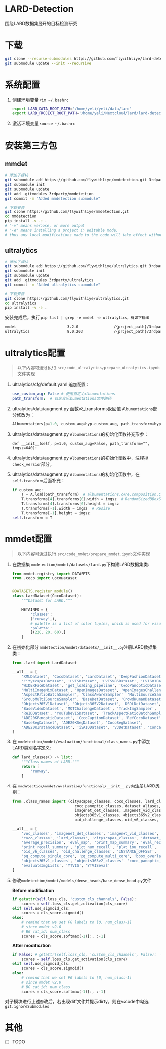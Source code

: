 # LARD-Detection

围绕LARD数据集展开的目标检测研究

# 下载

```bash
git clone --recurse-submodules https://github.com/flywithliye/lard-detection.git
git submodule update --init --recursive
```

# 系统配置

1. 创建环境变量 `vim ~/.bashrc`

   ```bash
   export LARD_DATA_ROOT_PATH='/home/yeli/yeli/data/lard'
   export LARD_PROJECT_ROOT_PATH='/home/yeli/Nextcloud/lard/lard-detection'
   ```
2. 激活环境变量 `source ~/.bashrc`

# 安装第三方包

## mmdet

```bash
# 添加子模块
git submodule add https://github.com/flywithliye/mmdetection.git 3rdparty/mmdetection
git submodule init
git submodule update
git add .gitmodules 3rdparty/mmdetection
git commit -m "Added mmdetection submodule"

# 下载安装
git clone https://github.com/flywithliye/mmdetection.git
cd mmdetection
pip install -v -e .
# "-v" means verbose, or more output
# "-e" means installing a project in editable mode,
# thus any local modifications made to the code will take effect without reinstallation.
```

## ultralytics

```bash
# 添加子模块
git submodule add https://github.com/flywithliye/ultralytics.git 3rdparty/ultralytics
git submodule init
git submodule update
git add .gitmodules 3rdparty/ultralytics
git commit -m "Added ultralytics submodule"

# 下载安装
git clone https://github.com/flywithliye/ultralytics.git
cd ultralytics
pip install -v -e .
```

安装完成后，执行 `pip list | grep -e mmdet -e ultralytics，有如下输出`

```bash
mmdet                       3.2.0                /{project_path}/3rdparty/mmdetection
ultralytics                 8.0.203              /{project_path}/3rdparty/ultralytics
```

# ultralytics配置

> 以下内容可通过执行 `src/code_ultralytics/prepare_ultralytics.ipynb`文件实现

1. ultralytics/cfg/default.yaml 追加配置：

   ```yaml
   use_custom_aug: False # 使用自定义albumentations
   path_transform:  # 自定义albumentations文件路径
   ```
2. ultralytics/data/augment.py 函数v8_transforms返回值 `Albumentations`部分修改为：

   ```python
   Albumentations(p=1.0, custom_aug=hyp.custom_aug, path_transform=hyp.path_transform, imgsz=hyp.imgsz)
   ```
3. ultralytics/data/augment.py `Albumentations`的初始化函数补充形参：

   ```
   def __init__(self, p=1.0, custom_aug=False, path_transform="", imgsz=640):
   ```
4. ultralytics/data/augment.py `Albumentations`的初始化函数中，注释掉 `check_version`部分。
5. ultralytics/data/augment.py `Albumentations`的初始化函数中，在 `self.transform`后面补充：

   ```python
   if custom_aug:
       T = A.load(path_transform)  # albumentations.core.composition.Compose
       T.transforms[4].transforms[0].width = imgsz  # RandomSizedBBoxSafeCrop
       T.transforms[4].transforms[0].height = imgsz
       T.transforms[-1].width = imgsz  # Resize
       T.transforms[-1].height = imgsz
   self.transform = T
   ```

# mmdet配置

> 以下内容可通过执行 `src/code_mmdet/prepare_mmdet.ipynb`文件实现

1. 在数据集 `mmdetection/mmdet/datasets/lard.py`下构建LARD数据集类:

   ```python
   from mmdet.registry import DATASETS
   from .coco import CocoDataset


   @DATASETS.register_module()
   class LardDataset(CocoDataset):
       """Dataset for LARD."""

       METAINFO = {
           'classes':
           ('runway',),
           # palette is a list of color tuples, which is used for visualization.
           'palette':
           [(220, 20, 60),]
       }
   ```
2. 在初始化部分 `mmdetection/mmdet/datasets/__init__.py`注册LARD数据集类：

   ```python
   from .lard import LardDataset

   __all__ = [
       'XMLDataset', 'CocoDataset', 'LardDataset', 'DeepFashionDataset', 'VOCDataset',
       'CityscapesDataset', 'LVISDataset', 'LVISV05Dataset', 'LVISV1Dataset',
       'WIDERFaceDataset', 'get_loading_pipeline', 'CocoPanopticDataset',
       'MultiImageMixDataset', 'OpenImagesDataset', 'OpenImagesChallengeDataset',
       'AspectRatioBatchSampler', 'ClassAwareSampler', 'MultiSourceSampler',
       'GroupMultiSourceSampler', 'BaseDetDataset', 'CrowdHumanDataset',
       'Objects365V1Dataset', 'Objects365V2Dataset', 'DSDLDetDataset',
       'BaseVideoDataset', 'MOTChallengeDataset', 'TrackImgSampler',
       'ReIDDataset', 'YouTubeVISDataset', 'TrackAspectRatioBatchSampler',
       'ADE20KPanopticDataset', 'CocoCaptionDataset', 'RefCocoDataset',
       'BaseSegDataset', 'ADE20KSegDataset', 'CocoSegDataset',
       'ADE20KInstanceDataset', 'iSAIDDataset', 'V3DetDataset', 'ConcatDataset'
   ]
   ```
3. 在 `mmdetection/mmdet/evaluation/functional/class_names.py`中添加LARD类别名字定义:

   ```python
   def lard_classes() -> list:
       """Class names of LARD."""
       return [
           'runway',
       ]
   ```
4. 在 `mmdetection/mmdet/evaluation/functional/__init__.py`内注册LARD类别：

   ```python
   from .class_names import (cityscapes_classes, coco_classes, lard_classes,
                               coco_panoptic_classes, dataset_aliases, get_classes,
                               imagenet_det_classes, imagenet_vid_classes,
                               objects365v1_classes, objects365v2_classes,
                               oid_challenge_classes, oid_v6_classes, voc_classes)

   __all__ = [
       'voc_classes', 'imagenet_det_classes', 'imagenet_vid_classes',
       'coco_classes', 'lard_classes', 'cityscapes_classes', 'dataset_aliases', 'get_classes',
       'average_precision', 'eval_map', 'print_map_summary', 'eval_recalls',
       'print_recall_summary', 'plot_num_recall', 'plot_iou_recall',
       'oid_v6_classes', 'oid_challenge_classes', 'INSTANCE_OFFSET',
       'pq_compute_single_core', 'pq_compute_multi_core', 'bbox_overlaps',
       'objects365v1_classes', 'objects365v2_classes', 'coco_panoptic_classes',
       'evaluateImgLists', 'YTVIS', 'YTVISeval'
   ]
   ```
5. 修改`mmdetection/mmdet/models/dense_heads/base_dense_head.py`文件

    **Before modification**
    ```python
    if getattr(self.loss_cls, 'custom_cls_channels', False):
        scores = self.loss_cls.get_activation(cls_score)
    elif self.use_sigmoid_cls:
        scores = cls_score.sigmoid()
    else:
        # remind that we set FG labels to [0, num_class-1]
        # since mmdet v2.0
        # BG cat_id: num_class
        scores = cls_score.softmax(-1)[:, :-1]
    ```
    **After modification**
    ```python
    if False: # getattr(self.loss_cls, 'custom_cls_channels', False):  # Change made here
        scores = self.loss_cls.get_activation(cls_score)
    elif self.use_sigmoid_cls:
        scores = cls_score.sigmoid()
    else:
        # remind that we set FG labels to [0, num_class-1]
        # since mmdet v2.0
        # BG cat_id: num_class
        scores = cls_score.softmax(-1)[:, :-1]
    ```

对子模块进行上述修改后，若出现diff文件并提示dirty，则在vscode中勾选 `git.ignoreSubmodules`

# 其他

* [ ] TODO

